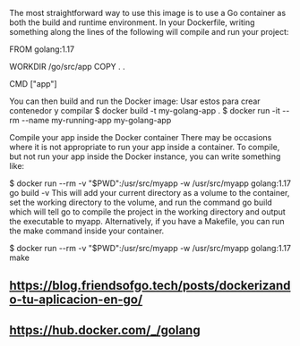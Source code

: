 The most straightforward way to use this image is to use a Go container as both the build and runtime environment. In your Dockerfile, writing something along the lines of the following will compile and run your project:

FROM golang:1.17

WORKDIR /go/src/app
COPY . .


CMD ["app"]

You can then build and run the Docker image:
 Usar estos para crear contenedor y compilar
$ docker build -t my-golang-app .
$ docker run -it --rm --name my-running-app my-golang-app

Compile your app inside the Docker container
There may be occasions where it is not appropriate to run your app inside a container. To compile, but not run your app inside the Docker instance, you can write something like:

$ docker run --rm -v "$PWD":/usr/src/myapp -w /usr/src/myapp golang:1.17 go build -v
This will add your current directory as a volume to the container, set the working directory to the volume, and run the command go build which will tell go to compile the project in the working directory and output the executable to myapp. Alternatively, if you have a Makefile, you can run the make command inside your container.

$ docker run --rm -v "$PWD":/usr/src/myapp -w /usr/src/myapp golang:1.17 make



## https://blog.friendsofgo.tech/posts/dockerizando-tu-aplicacion-en-go/
## https://hub.docker.com/_/golang

